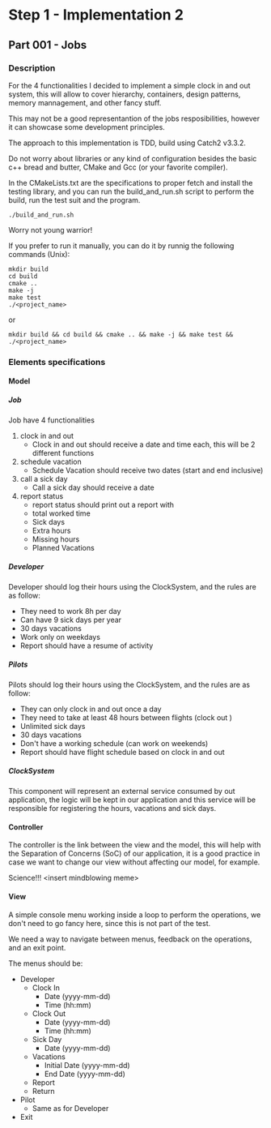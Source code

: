 # Step 1 - Implementation 2
## Part 001 - Jobs

### Description

  For the 4 functionalities I decided to implement a simple clock in and out system,
  this will allow to cover hierarchy, containers, design patterns, memory mannagement, and
  other fancy stuff.

  This may not be a good representantion of the jobs resposibilities, however it can
  showcase some development principles.

  The approach to this implementation is TDD, build using Catch2 v3.3.2.
  
  Do not worry about libraries or any kind of configuration besides
  the basic c++ bread and butter, CMake and Gcc (or your favorite compiler).
  
  In the CMakeLists.txt are the specifications to proper fetch and install
  the testing library, and you can run the build_and_run.sh script to perform the build,
  run the test suit and the program.

  ```
  ./build_and_run.sh
  ```

  Worry not young warrior!
  
  If you prefer to run it manually, you can do it by runnig the following commands (Unix):
  ``` 
  mkdir build
  cd build
  cmake ..
  make -j
  make test
  ./<project_name>
  ```

  or
  
  ```
  mkdir build && cd build && cmake .. && make -j && make test && ./<project_name>
  ```

### Elements specifications
#### Model
##### Job

Job have 4 functionalities
1. clock in and out
    - Clock in and out should receive a date and time each, this will be 2 different functions
2. schedule vacation
    - Schedule Vacation should receive two dates (start and end inclusive)
3. call a sick day
    - Call a sick day should receive a date
4. report status
    - report status should print out a report with 
    - total worked time
    - Sick days
    - Extra hours
    - Missing hours
    - Planned Vacations
      
##### Developer

Developer should log their hours using the ClockSystem, and the rules are as follow:
- They need to work 8h per day
- Can have 9 sick days per year
- 30 days vacations
- Work only on weekdays
- Report should have a resume of activity

##### Pilots

Pilots should log their hours using the ClockSystem, and the rules are as follow:
- They can only clock in and out once a day
- They need to take at least 48 hours between flights (clock out )
- Unlimited sick days
- 30 days vacations
- Don't have a working schedule (can work on weekends)
- Report should have flight schedule based on clock in and out
  
##### ClockSystem
This component will represent an external service consumed by out application,
the logic will be kept in our application and this service will be responsible
for registering the hours, vacations and sick days.

#### Controller
The controller is the link between the view and the model, this will help with the
Separation of Concerns (SoC) of our application, it is a good practice in case we want
to change our view without affecting our model, for example.

Science!!! \<insert mindblowing meme\>

#### View
A simple console menu working inside a loop to perform the operations,
we don't need to go fancy here, since this is not part of the test.

We need a way to navigate between menus, feedback on the operations, and
an exit point.

The menus should be:
- Developer
    - Clock In
        - Date (yyyy-mm-dd)
        - Time (hh:mm)
    - Clock Out
        - Date (yyyy-mm-dd)
        - Time (hh:mm)
    - Sick Day
        - Date (yyyy-mm-dd)
    - Vacations
        - Initial Date (yyyy-mm-dd)
        - End Date (yyyy-mm-dd)
    - Report
    - Return
- Pilot
    - Same as for Developer
- Exit
